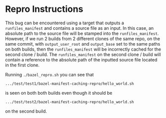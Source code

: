 # Repro Instructions

This bug can be encountered using a target that outputs a `runfiles_manifest` and contains a source file as an input. In this case, an absolute path to the source file will be stamped into the `runfiles_manifest`. However, if we run 2 builds from 2 different clones of the same repo, on the same commit, with `output_user_root` and `output_base` set to the same paths on both builds, then the `runfiles_manifest` will be incorrectly cached for the second clone / build. The `runfiles_manifest` on the second clone / build will contain a reference to the absolute path of the inputted source file located in the first clone.

Running `./bazel_repro.sh` you can see that
```
.../test/test1/bazel-manifest-caching-repro/hello_world.sh
```
is seen on both both builds even though it should be 
```
.../test/test2/bazel-manifest-caching-repro/hello_world.sh
```
on the second build. 